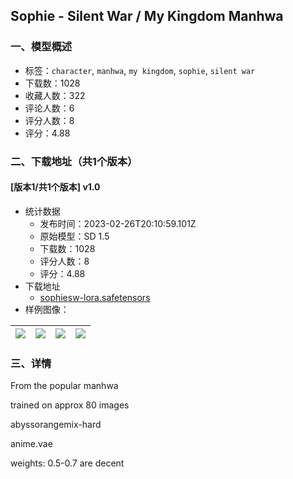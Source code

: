 ## Sophie - Silent War / My Kingdom Manhwa
### 一、模型概述

- 标签：`character`, `manhwa`, `my kingdom`, `sophie`, `silent war`
- 下载数：1028
- 收藏人数：322
- 评论人数：6
- 评分人数：8
- 评分：4.88

### 二、下载地址（共1个版本）

#### [版本1/共1个版本] v1.0

- 统计数据
  - 发布时间：2023-02-26T20:10:59.101Z
  - 原始模型：SD 1.5
  - 下载数：1028
  - 评分人数：8
  - 评分：4.88
- 下载地址
  - [sophiesw-lora.safetensors](https://civitai.com/api/download/models/15816)
- 样例图像：

| <img src="https://image.civitai.com/xG1nkqKTMzGDvpLrqFT7WA/671cd701-c14e-41e4-8104-efddc3504b00/width=450/158782.jpeg" /> | <img src="https://image.civitai.com/xG1nkqKTMzGDvpLrqFT7WA/9491d325-cfaa-46da-cbfa-bc6e220b2700/width=450/158787.jpeg" /> | <img src="https://image.civitai.com/xG1nkqKTMzGDvpLrqFT7WA/a5eef446-bad3-410c-f4d7-974cebdd7f00/width=450/158786.jpeg" /> | <img src="https://image.civitai.com/xG1nkqKTMzGDvpLrqFT7WA/23c12a20-435c-4d5b-cb29-7a29b543d000/width=450/158785.jpeg" /> |
| ---- | ---- | ---- | ---- |


### 三、详情
<p>From the popular manhwa</p><p>trained on approx 80 images</p><p>abyssorangemix-hard</p><p>anime.vae</p><p>weights: 0.5-0.7 are decent</p><p></p>